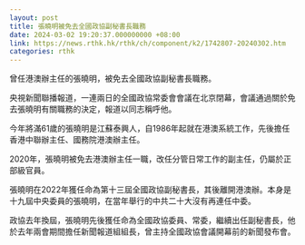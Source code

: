 ```yaml
---
layout: post
title: 張曉明被免去全國政協副秘書長職務
date: 2024-03-02 19:20:37.000000000 +08:00
link: https://news.rthk.hk/rthk/ch/component/k2/1742807-20240302.htm
categories: rthk
---
```


曾任港澳辦主任的張曉明，被免去全國政協副秘書長職務。

央視新聞聯播報道，一連兩日的全國政協常委會會議在北京閉幕，會議通過關於免去張曉明有關職務的決定，報道以同志稱呼他。

今年將滿61歲的張曉明是江蘇泰興人，自1986年起就在港澳系統工作，先後擔任香港中聯辦主任、國務院港澳辦主任。

2020年，張曉明被免去港澳辦主任一職，改任分管日常工作的副主任，仍屬於正部級官員。

張曉明在2022年獲任命為第十三屆全國政協副秘書長，其後離開港澳辦。本身是十九屆中央委員的張曉明，在當年舉行的中共二十大沒有再連任中委。

政協去年換屆，張曉明先後獲任命為全國政協委員、常委，繼續出任副秘書長，他於去年兩會期間擔任新聞報道組組長，曾主持全國政協會議開幕前的新聞發布會。
